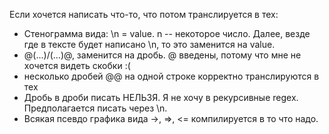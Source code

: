 Если хочется написать что-то, что потом транслируется в тех:

* Стенограмма вида: \n = value. n -- некоторое число. Далее, везде где в тексте будет написано \n, то это заменится на value.
* @(...)/(...)@, заменится на дробь. @ введены, потому что мне не хочется видеть скобки :(
* несколько дробей @@ на одной строке корректно транслируются в тех
* Дробь в дроби писать НЕЛЬЗЯ. Я не хочу в рекурсивные regex. Предполагается писать через \n.
* Всякая псевдо графика вида ->, =>, <= компилируется в то что надо.